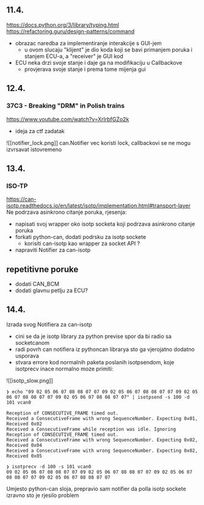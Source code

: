 ## 11.4.
https://docs.python.org/3/library/typing.html
https://refactoring.guru/design-patterns/command
- obrazac naredba za implementiranje interakcije s GUI-jem 
	- u ovom slucaju "klijent" je dio koda koji se bavi primanjem poruka i stanjem ECU-a, a "receiver" je GUI kod
- ECU neka drzi svoje stanje i daje ga na modifikaciju u Callbackove
	- provjerava svoje stanje i prema tome mijenja gui


## 12.4.

### 37C3 - Breaking "DRM" in Polish trains
https://www.youtube.com/watch?v=XrlrbfGZo2k
- ideja za ctf zadatak

![[notifier_lock.png]]
can.Notifier vec koristi lock, callbackovi se ne mogu izvrsavat istovremeno

## 13.4.
### ISO-TP
https://can-isotp.readthedocs.io/en/latest/isotp/implementation.html#transport-layer
Ne podrzava asinkrono citanje poruka, rjesenja:
- napisati svoj wrapper oko isotp socketa koji podrzava asinkrono citanje poruka
- forkati python-can, dodati podrsku za isotp sockete
	- korisiti can-isotp kao wrapper za socket API ?
- napraviti Notifier za can-isotp
## repetitivne poruke
- dodati CAN_BCM
- dodati glavnu petlju za ECU?

## 14.4.
Izrada svog Notifiera za can-isotp

- cini se da je isotp library za python previse spor da bi radio sa socketcanom
- radi povrh can notifiera iz pythoncan librarya sto ga vjerojatno dodatno usporava
- stvara errore kod normalnih paketa poslanih isotpsendom, koje isotprecv inace normalno moze primiti:

![[isotp_slow.png]]

```isotpsend
❯ echo "09 02 05 06 07 08 08 07 07 09 02 05 06 07 08 08 07 07 09 02 05 06 07 08 08 07 07 09 02 05 06 07 08 08 07 07" | isotpsend -s 100 -d 101 vcan0
```

```isotp python
Reception of CONSECUTIVE_FRAME timed out.
Received a ConsecutiveFrame with wrong SequenceNumber. Expecting 0x01, Received 0x02
Received a ConsecutiveFrame while reception was idle. Ignoring
Reception of CONSECUTIVE_FRAME timed out.
Received a ConsecutiveFrame with wrong SequenceNumber. Expecting 0x02, Received 0x04
Received a ConsecutiveFrame with wrong SequenceNumber. Expecting 0x02, Received 0x05

```

```isotprecv
❯ isotprecv -d 100 -s 101 vcan0
09 02 05 06 07 08 08 07 07 09 02 05 06 07 08 08 07 07 09 02 05 06 07 08 08 07 07 09 02 05 06 07 08 08 07 07 
```


Umjesto python-can sloja, prepravio sam notifier da polla isotp sockete izravno sto je rjesilo problem